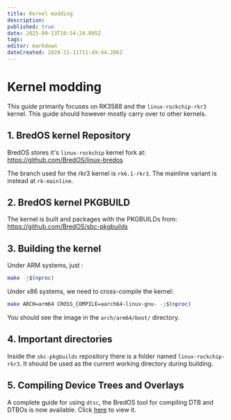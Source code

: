 ```yaml
---
title: Kernel modding
description:
published: true
date: 2025-09-13T10:54:24.895Z
tags:
editor: markdown
dateCreated: 2024-11-11T11:49:44.206Z
---
```


# Kernel modding

This guide primarily focuses on RK3588 and the `linux-rockchip-rkr3` kernel.
This guide should however mostly carry over to other kernels.

## 1. BredOS kernel Repository

BredOS stores it's `linux-rockchip` kernel fork at:
https://github.com/BredOS/linux-bredos

The branch used for the rkr3 kernel is `rk6.1-rkr3`.
The mainline variant is instead at `rk-mainline`.

## 2. BredOS kernel PKGBUILD

The kernel is built and packages with the PKGBUILDs from:
https://github.com/BredOS/sbc-pkgbuilds

## 3. Building the kernel

Under ARM systems, just :

```bash
make -j$(nproc)
```

Under x86 systems, we need to cross-compile the kernel:

```bash
make ARCH=arm64 CROSS_COMPILE=aarch64-linux-gnu- -j$(nproc)
```

You should see the image in the `arch/arm64/boot/` directory.

## 4. Important directories

Inside the `sbc-pkgbuilds` repository there is a folder named `linux-rockchip-rkr3`.
It should be used as the current working directory during building.

## 5. Compiling Device Trees and Overlays

A complete guide for using `dtsc`, the BredOS tool for compiling DTB and DTBOs is now available.
Click [here](/Tools#dtsc-helper-script) to view it.